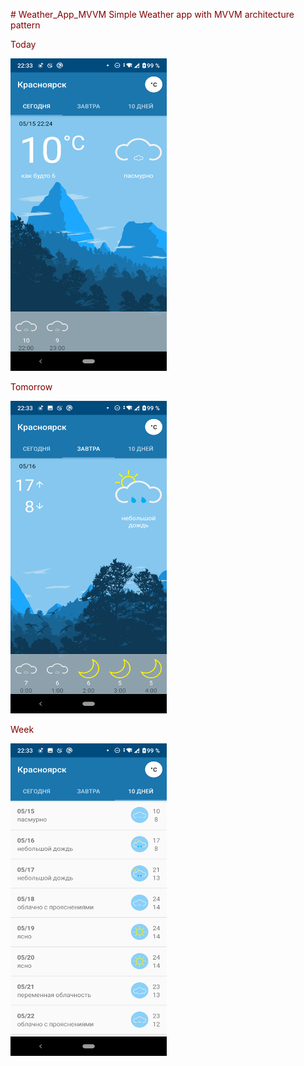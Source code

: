 <html>

<body text="maroon">  
<p># Weather_App_MVVM
Simple Weather app with MVVM architecture pattern</p>
<p>Today</p>
<img src="https://github.com/kirmartuk/Weather_App_MVVM/blob/master/Screenshot_20200515-223327.png" width="250" height="500"/>
<p>Tomorrow</p>
<img src="https://github.com/kirmartuk/Weather_App_MVVM/blob/master/Screenshot_20200515-223332.png" width="250" height="500"/>
<p>Week</p>
<img src="https://github.com/kirmartuk/Weather_App_MVVM/blob/master/Screenshot_20200515-223336.png" width="250" height="500"/>
 </body>
   
 
</html>
